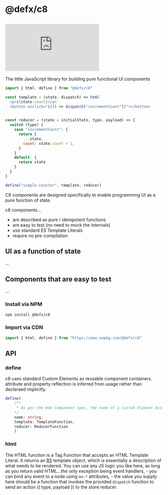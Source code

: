 # @defx/c8

## [![gzip size](https://img.badgesize.io/https://unpkg.com/@defx/c8/dist/c8.min.js?compression=gzip&label=gzip)]()

The little JavaScript library for building pure functional UI components

```js
import { html, define } from "@defx/c8"

const template = (state, dispatch) => html`
  <p>${state.count}</p>
  <button onclick="${() => dispatch("incrementCount")}"></button>
`

const reducer = (state = initialState, type, payload) => {
  switch (type) {
    case "incrementCount": {
      return {
        ...state,
        count: state.count + 1,
      }
    }
    default: {
      return state
    }
  }
}

define("simple-counter", template, reducer)
```

C8 components are designed specifically to enable programming UI as a pure function of state.

c8 components...

- are described as pure / idempotent functions
- are easy to test (no need to mock the internals)
- use standard ES Template Literals
- require no pre-compilation

## UI as a function of state

...

## Components that are easy to test

...

### Install via NPM

```sh
npm install @defx/c8
```

### Import via CDN

```js
import { html, define } from "https://www.unpkg.com/@defx/c8"
```

## API

### define

c8 uses standard Custom Elements as reusable component containers. attribute and property reflection is inferred from usage rather than declaraed implicitly.

```ts
define(
    /**
     * As per the Web Component spec, the name of a Custom Element must be at least two words separated by a hyphen, so as to differentiate from native built-in elements
    */
    name: string,
    template: TemplateFunction,
    reducer: ReducerFunction
    )
```

### html

The HTML function is a Tag Function that accepts an HTML Template Literal. It returns an [R5](https://github.com/defx/r5) template object, which is essentially a description of what needs to be rendered. You can use any JS logic you like here, as long as you return valid HTML...the only exception being event handlers, - you can bind any event to a node using `on-*` attributes, - the value you supply here should be a function that invokes the provided `dispatch` function to send an action ({ type, payload }) to the store reducer.
